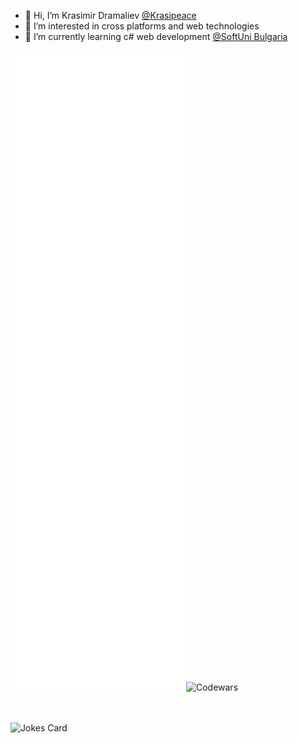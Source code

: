 - 👋 Hi, I’m Krasimir Dramaliev [@Krasipeace](https://github.com/Krasipeace)
- 👀 I’m interested in cross platforms and web technologies
- 🌱 I’m currently learning c# web development [@SoftUni Bulgaria](https://softuni.bg)

![Metrics](/github-metrics.svg)
![Codewars](https://www.codewars.com/users/Krasipeace/badges/large)

 <br /> <br />
![Jokes Card](https://readme-jokes.vercel.app/api)

<!---
Krasipeace/Krasipeace is a ✨ special ✨ repository because its `README.md` (this file) appears on your GitHub profile.
You can click the Preview link to take a look at your changes.
--->

